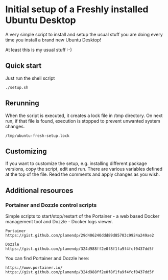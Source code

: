 # Initial setup of a Freshly installed Ubuntu Desktop

A very simple script to install and setup the usual stuff you are doing every time you install a brand new Ubuntu Desktop! 


At least this is my usual stuff :-) 

## Quick start 

Just run the shell script

    ./setup.sh

## Rerunning

When the script is executed, it creates a lock file in /tmp directory. On next run, if that file is found, execution is stopped to prevent unwanted system changes.

	/tmp/ubuntu-fresh-setup.lock
    
## Customizing

If you want to customize the setup, e.g. installing different package versions, copy the script, edit and run. There are various variables defined at the top of the file. Read the comments and apply changes as you wish.

## Additional resources

### Portainer and Dozzle control scripts

Simple scripts to start/stop/restart of the Portainer - a web based Docker management tool and Dozzle - Docker logs viewer.

    Portainer
    https://gist.github.com/plamendp/29d406240ddd89d85703c9924a249ae2
    
    Dozzle
    https://gist.github.com/plamendp/324d988ff2e0f8f1fa9f4fcf0437dd5f
    
You can find Portainer and Dozzle here:

    https://www.portainer.io/
    https://gist.github.com/plamendp/324d988ff2e0f8f1fa9f4fcf0437dd5f
 
